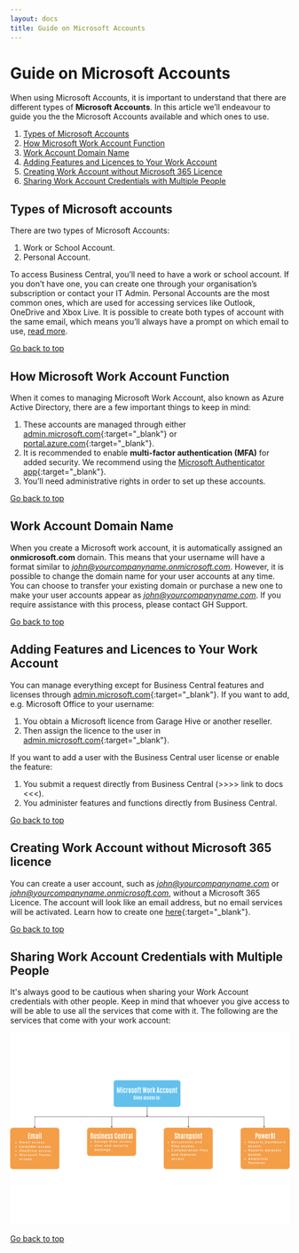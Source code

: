 ```yaml
---
layout: docs
title: Guide on Microsoft Accounts
---
```


<a name="top"></a>

# Guide on Microsoft Accounts
When using Microsoft Accounts, it is important to understand that there are different types of **Microsoft Accounts**. In this article we’ll endeavour to guide you the the Microsoft Accounts available and which ones to use.

1. [Types of Microsoft Accounts](#types-of-microsoft-accounts)
2. [How Microsoft Work Account Function](#how-microsoft-work-account-function)
3. [Work Account Domain Name](#work-account-domain-name)
4. [Adding Features and Licences to Your Work Account](#adding-features-and-licences-to-your-work-account)
5. [Creating Work Account without Microsoft 365 Licence](#creating-work-account-without-microsoft-365-licence)
6. [Sharing Work Account Credentials with Multiple People](#sharing-work-account-credentials-with-multiple-people)

## Types of Microsoft accounts
There are two types of Microsoft Accounts:
1.	Work or School Account.
2.	Personal Account.

To access Business Central, you’ll need to have a work or school account. If you don’t have one, you can create one through your organisation’s subscription or contact your IT Admin.
Personal Accounts are the most common ones, which are used for accessing services like Outlook, OneDrive and Xbox Live. 
It is possible to create both types of account with the same email, which means you’ll always have a prompt on which email to use, [read more](https://support.microsoft.com/en-us/office/which-account-do-you-want-to-use-2b5bbd7a-7df6-4283-beff-8015e28eb7b9).

[Go back to top](#top)

## How Microsoft Work Account Function
When it comes to managing Microsoft Work Account, also known as Azure Active Directory, there are a few important things to keep in mind:
1.	These accounts are managed through either [admin.microsoft.com](https://admin.microsoft.com/){:target="_blank"} or [portal.azure.com](https://portal.azure.com/){:target="_blank"}.
2.	It is recommended to enable **multi-factor authentication (MFA)** for added security. We recommend using the [Microsoft Authenticator app](https://www.microsoft.com/en/security/mobile-authenticator-app){:target="_blank"}.
3.	You’ll need administrative rights in order to set up these accounts.

[Go back to top](#top)

## Work Account Domain Name
When you create a Microsoft work account, it is automatically assigned an **onmicrosoft.com** domain. This means that your username will have a format similar to *john@yourcompanyname.onmicrosoft.com*.
However, it is possible to change the domain name for your user accounts at any time. You can choose to transfer your existing domain or purchase a new one to make your user accounts appear as *john@yourcompanyname.com*. 
If you require assistance with this process, please contact GH Support.

[Go back to top](#top)

## Adding Features and Licences to Your Work Account
You can manage everything except for Business Central features and licenses through [admin.microsoft.com](https://admin.microsoft.com/){:target="_blank"}. If you want to add, e.g. Microsoft Office to your username:
1.	You obtain a Microsoft licence from Garage Hive or another reseller.
2.	Then assign the licence to the user in [admin.microsoft.com](https://admin.microsoft.com/){:target="_blank"}.

If you want to add a user with the Business Central user license or enable the feature:
1.	You submit a request directly from Business Central (>>>> link to docs <<<).
2.	You administer features and functions directly from Business Central.

[Go back to top](#top)

## Creating Work Account without Microsoft 365 licence
You can create a user account, such as *john@yourcompanyname.com* or *john@yourcompanyname.onmicrosoft.com*, without a Microsoft 365 Licence. The account will look like an email address, but no email services will be activated. Learn how to create one [here](garagehive-azure-active-directory-user.html){:target="_blank"}.

[Go back to top](#top)
 
## Sharing Work Account Credentials with Multiple People
It's always good to be cautious when sharing your Work Account credentials with other people. Keep in mind that whoever you give access to will be able to use all the services that come with it. The following are the services that come with your work account:

   ![](media/garagehive-microsoft-work-account-access.png)



[Go back to top](#top)

